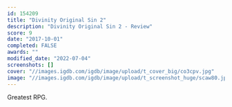 ```yaml
---
id: 154209
title: "Divinity Original Sin 2"
description: "Divinity Original Sin 2 - Review"
score: 9
date: "2017-10-01"
completed: FALSE
awards: ""
modified_date: "2022-07-04"
screenshots: []
cover: "//images.igdb.com/igdb/image/upload/t_cover_big/co3cpv.jpg"
image: "//images.igdb.com/igdb/image/upload/t_screenshot_huge/scaw80.jpg"
---
```

Greatest RPG.